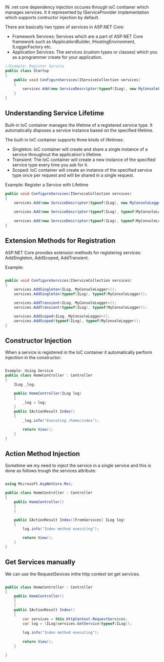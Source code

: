 IN .net core dependency injection occures through ioC contianer which manages services. It it represented by IServiceProvider implementation which supports contructor injection by default.

There are basically two types of services in ASP.NET Core:

- Framework Services: Services which are a part of ASP.NET Core framework such as IApplicationBuilder, IHostingEnvironment, ILoggerFactory etc.
- Application Services: The services (custom types or classes) which you as a programmer create for your application.

```c#
//Example: Register Service
public class Startup
{
    public void ConfigureServices(IServiceCollection services)
    {
        services.Add(new ServiceDescriptor(typeof(ILog), new MyConsoleLogger()));        
    }
}

```

## Understanding Service Lifetime
Built-in IoC container manages the lifetime of a registered service type. It automatically disposes a service instance based on the specified lifetime.

The built-in IoC container supports three kinds of lifetimes:

- Singleton: IoC container will create and share a single instance of a service throughout the application's lifetime.
- Transient: The IoC container will create a new instance of the specified service type every time you ask for it.
- Scoped: IoC container will create an instance of the specified service type once per request and will be shared in a single request.

Example: Register a Service with Lifetime
```c#
public void ConfigureServices(IServiceCollection services)
{
    services.Add(new ServiceDescriptor(typeof(ILog), new MyConsoleLogger()));    // singleton
    
    services.Add(new ServiceDescriptor(typeof(ILog), typeof(MyConsoleLogger), ServiceLifetime.Transient)); // Transient
    
    services.Add(new ServiceDescriptor(typeof(ILog), typeof(MyConsoleLogger), ServiceLifetime.Scoped));    // Scoped
}

```

## Extension Methods for Registration

ASP.NET Core provides extension methods for registering services: AddSingleton, AddScoped, AddTransient.

Example:

```c#

public void ConfigureServices(IServiceCollection services)
{
    services.AddSingleton<ILog, MyConsoleLogger>();
    services.AddSingleton(typeof(ILog), typeof(MyConsoleLogger));

    services.AddTransient<ILog, MyConsoleLogger>();
    services.AddTransient(typeof(ILog), typeof(MyConsoleLogger));

    services.AddScoped<ILog, MyConsoleLogger>();
    services.AddScoped(typeof(ILog), typeof(MyConsoleLogger));
}

```

## Constructor Injection

When a service is registered in the IoC container it automatically perform injectiion in the constructor:

```c#

Example: Using Service
public class HomeController : Controller
{
    ILog _log;

    public HomeController(ILog log)
    {
        _log = log;
    }
    public IActionResult Index()
    {
        _log.info("Executing /home/index");

        return View();
    }
}
```

## Action Method Injection
Sometime we my need to inject the service in a single service and this is done as follows trough the services attribute:

```c#

using Microsoft.AspNetCore.Mvc;

public class HomeController : Controller
{
    public HomeController()
    {
    }

    public IActionResult Index([FromServices] ILog log)
    {
        log.info("Index method executing");

        return View();
    }
}

```
## Get Services manually

We can use the RequestSevices inthe http context tot get services.

```c#

public class HomeController : Controller
{
    public HomeController()
    {
    }
    public IActionResult Index()
    {
        var services = this.HttpContext.RequestServices;
        var log = (ILog)services.GetService(typeof(ILog));
            
        log.info("Index method executing");
    
        return View();
    }

}

````

